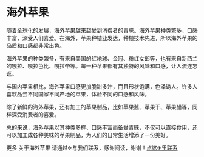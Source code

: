 # 海外苹果

随着全球化的发展，海外苹果越来越受到消费者的青睐。海外苹果种类繁多，口感丰富，深受人们喜爱。在海外，苹果种植业发达，种植技术先进，所以海外苹果的品质和口感都非常出色。

海外苹果的种类繁多，有来自美国的红地球、金冠、粉红女郎等，也有来自新西兰的嘎拉、嘎拉芭比、嘎拉帝等。每一种苹果都有其独特的风味和口感，让人流连忘返。

与国内苹果相比，海外苹果口感更加脆甜多汁，而且形状饱满，色泽诱人。许多人喜欢品尝不同国家不同产地的苹果，体验不同的口感和风味。

除了新鲜的海外苹果，还有加工的苹果制品，比如苹果酱、苹果干、苹果醋等，同样深受消费者的喜爱。

总的来说，海外苹果以其种类多样、口感丰富而备受青睐，不仅可以直接食用，还可以加工成各种美味的苹果制品，为人们的日常生活增添了一份美好。

更多 关于海外苹果 请通过✈与我们联系，感谢阅读，谢谢！[点这✈里联系](https://lm.k02.cc)